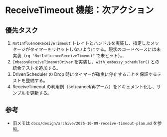 # ReceiveTimeout 機能：次アクション

## 優先タスク
1. `NotInfluenceReceiveTimeout` トレイトとハンドルを実装し、指定したメッセージがタイマーをリセットしないようにする。現状のコードベースには未実装（`rg "NotInfluenceReceiveTimeout"` で未ヒット）。
2. `EmbassyReceiveTimeoutDriver` を実装し、`with_embassy_scheduler()` との統合テストを追加する。
3. Driver/Scheduler の Drop 時にタイマーが確実に停止することを保証するテストを整備する。
4. ReceiveTimeout の利用例（set/cancel/再アーム）をドキュメント化し、サンプルを更新する。

## 参考
- 旧メモは `docs/design/archive/2025-10-09-receive-timeout-plan.md` を参照。
